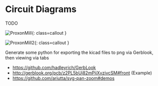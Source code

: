 # Circuit Diagrams

TODO

![ProxonMill](schematics/1.svg){: class=callout }


![ProxonMill2](schematics/2.svg){: class=callout }


 Generate some python for exporting the kicad files to png via Gerblook, then viewing via tabs

  * https://github.com/hadleyrich/GerbLook
  * http://gerblook.org/pcb/z2PL5bUj82mPijXvzivcSM#front (Example)
  * https://github.com/ariutta/svg-pan-zoom#demos
